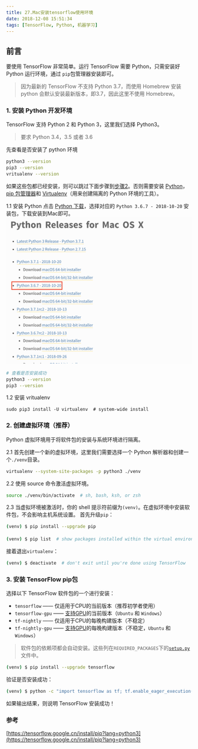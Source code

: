 ```yaml
---
title: 27.Mac安装tensorflow使用环境
date: 2018-12-08 15:51:34
tags: [TensorFlow, Python, 机器学习]
---
```


## 前言
要使用 TensorFlow 非常简单。运行 TensorFlow 需要 Python，只需安装好 Python 运行环境，通过 `pip`包管理器安装即可。

> 因为最新的 TensorFlow 不支持 Python 3.7，而使用 Homebrew 安装 python 会默认安装最新版本，即3.7，因此这里不使用 Homebrew。

### 1. 安装 Python 开发环境
TensorFlow 支持 Python 2 和 Python 3，这里我们选择 Python3。
> 要求 Python 3.4，3.5 或者 3.6

先查看是否安装了 python 环境
```bash
python3 --version
pip3 --version
vritualenv --version
```
如果这些包都已经安装，则可以跳过下面步骤到[步骤2](#2-创建虚拟环境（推荐）)。否则需要安装 [Python](https://www.python.org/downloads/mac-osx/)，[pip 包管理器](https://pip.pypa.io/en/stable/installing/)和 [Virtualenv](https://virtualenv.pypa.io/en/stable/)（用来创建隔离的 Python 环境的工具）。

1.1 安装 Python
点击 [Python 下载](https://www.python.org/downloads/mac-osx/)，选择对应的 `Python 3.6.7 - 2018-10-20` 安装包，下载安装到Mac即可。
![image](../images/27/1.png)

```bash
# 查看是否安装成功
python3 --version
pip3 --version
```
1.2 安装 vritualenv
```
sudo pip3 install -U virtualenv  # system-wide install
```

### 2. 创建虚拟环境（推荐）
Python 虚拟环境用于将软件包的安装与系统环境进行隔离。

2.1 首先创建一个新的虚拟环境，这里我们需要选择一个 Python 解析器和创建一个`./venv`目录。
```bash
virtualenv --system-site-packages -p python3 ./venv
```

2.2 使用 source 命令激活虚拟环境。
```bash
source ./venv/bin/activate  # sh, bash, ksh, or zsh
```

2.3 当虚拟环境被激活时，你的 shell 提示符前缀为`(venv)`。在虚拟环境中安装软件包，不会影响主机系统设置。
首先升级`pip`：
```bash
(venv) $ pip install --upgrade pip

(venv) $ pip list  # show packages installed within the virtual environment
```
接着退出`virtualenv`：
```bash
(venv) $ deactivate  # don't exit until you're done using TensorFlow
```

### 3. 安装 TensorFlow pip包
选择以下 TensorFlow 软件包的一个进行安装：
- `tensorflow` —— 仅适用于CPU的当前版本（推荐初学者使用）
- `tensorflow-gpu` —— [支持GPU](https://tensorflow.google.cn/install/gpu)的当前版本（`Ubuntu` 和 `Windows`）
- `tf-nightly` —— 仅适用于CPU的每晚构建版本（不稳定）
- `tf-nightly-gpu` —— [支持GPU](https://tensorflow.google.cn/install/gpu)的每晚构建版本（不稳定，`Ubuntu` 和 `Windows`）

> 软件包的依赖项都会自动安装。这些列在`REQUIRED_PACKAGES`下的[`setup.py`](https://github.com/tensorflow/tensorflow/blob/master/tensorflow/tools/pip_package/setup.py)文件中。

```bash
(venv) $ pip install --upgrade tensorflow
```

验证是否安装成功：
```bash
(venv) $ python -c "import tensorflow as tf; tf.enable_eager_execution(); print(tf.reduce_sum(tf.random_normal([1000, 1000])))"
```

如果输出结果，则说明 TensorFlow 安装成功！

### 参考

[https://tensorflow.google.cn/install/pip?lang=python3](https://tensorflow.google.cn/install/pip?lang=python3)
